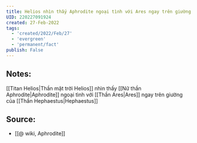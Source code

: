 ```yaml
---
title: Helios nhìn thấy Aphrodite ngoại tình với Ares ngay trên giường của Hephaestus
UID: 220227091924
created: 27-Feb-2022
tags:
  - 'created/2022/Feb/27'
  - 'evergreen'
  - 'permanent/fact'
publish: False
---
```

## Notes:
[[Titan Helios|Thần mặt trời Helios]] nhìn thấy [[Nữ thần Aphrodite|Aphrodite]] ngoại tình với [[Thần Ares|Ares]] ngay trên giường của [[Thần Hephaestus|Hephaestus]]

## Source:
- [[@ wiki, Aphrodite]]
